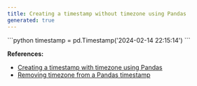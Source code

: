 ```yaml
---
title: Creating a timestamp without timezone using Pandas
generated: true
---
```


<div markdown="1" class="ans">
```python
timestamp = pd.Timestamp('2024-02-14 22:15:14')
```
</div>

**References:**
- [Creating a timestamp with timezone using Pandas](/en-US/pandas/create-timestamp-with-timezone)
- [Removing timezone from a Pandas timestamp](/en-US/pandas/remove-timezone-from-timestamp)
